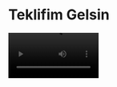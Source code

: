 # Teklifim Gelsin

<video src='https://github.com/alper-mf/teklifim_gelsin/blob/main/app_preview/video_preview.mov' width=180/>
